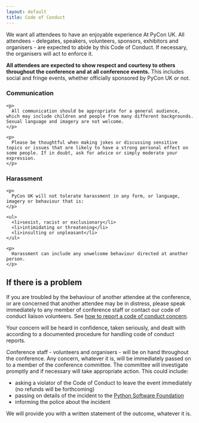 ```yaml
---
layout: default
title: Code of Conduct
---
```


We want all attendees to have an enjoyable experience At PyCon UK. All attendees - delegates, speakers, volunteers, sponsors, exhibitors and organisers - are expected to abide by this Code of Conduct. If necessary, the organisers will act to enforce it.

**All attendees are expected to show respect and courtesy to others throughout the conference and at all conference events.**
This includes social and fringe events, whether officially sponsored by PyCon UK or not.

<div class="row">
  <div class="box box_left box_blue">
    <h3>Communication</h3>

    <p>
      All communication should be appropriate for a general audience, which may include children and people from many different backgrounds. Sexual language and imagery are not welcome.
    </p>

    <p>
      Please be thoughtful when making jokes or discussing sensitive topics or issues that are likely to have a strong personal effect on some people. If in doubt, ask for advice or simply moderate your expression.
    </p>
  </div>

  <div class="box box_right box_red">
    <h3>Harassment</h3>

    <p>
      PyCon UK will not tolerate harassment in any form, or language, imagery or behaviour that is:
    </p>

    <ul>
      <li>sexist, racist or exclusionary</li>
      <li>intimidating or threatening</li>
      <li>insulting or unpleasant</li>
    </ul>

    <p>
      Harassment can include any unwelcome behaviour directed at another person.
    </p>
  </div>
</div>

## If there is a problem

If you are troubled by the behaviour of another attendee at the conference, or are concerned that another attendee may be in distress, please speak immediately to any member of conference staff or contact our code of conduct liaison volunteers. See [how to report a code of conduct concern](/code-of-conduct/how-to-report/).

Your concern will be heard in confidence, taken seriously, and dealt with according to a documented procedure for handling code of conduct reports.

Conference staff - volunteers and organisers - will be on hand throughout the conference. Any concern, whatever it is, will be immediately passed on to a member of the conference committee. The committee will investigate promptly and if necessary will take appropriate action. This could include:

*   asking a violator of the Code of Conduct to leave the event immediately (no refunds will be forthcoming)
*   passing on details of the incident to the [Python Software Foundation](https://web.archive.org/web/20150607144447/https://www.python.org/psf)
*   informing the police about the incident

We will provide you with a written statement of the outcome, whatever it is.

